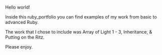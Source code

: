 Hello world!

Inside this ruby_portfolio you can find examples of my work from basic to advanced Ruby.

The work that I chose to include was Array of Light 1 - 3, Inheritance, & Putting on the Ritz.

Please enjoy.
